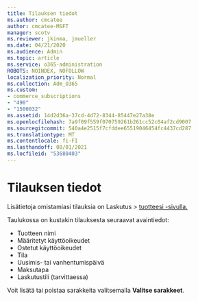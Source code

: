 ```yaml
---
title: Tilauksen tiedot
ms.author: cmcatee
author: cmcatee-MSFT
manager: scotv
ms.reviewer: jkinma, jmueller
ms.date: 04/21/2020
ms.audience: Admin
ms.topic: article
ms.service: o365-administration
ROBOTS: NOINDEX, NOFOLLOW
localization_priority: Normal
ms.collection: Adm_O365
ms.custom:
- commerce_subscriptions
- "490"
- "1500032"
ms.assetid: 14d2d36a-37cd-4d72-8344-85447e27a38e
ms.openlocfilehash: 7a9f09f559f070759261b261cc52c04af2cd9007
ms.sourcegitcommit: 540a4e2515f7cfddee65519046454fc4437cd287
ms.translationtype: MT
ms.contentlocale: fi-FI
ms.lasthandoff: 08/01/2021
ms.locfileid: "53680403"
---
```

# <a name="subscription-information"></a>Tilauksen tiedot

Lisätietoja omistamiasi tilauksia on Laskutus  \> [tuotteesi -sivulla.](https://go.microsoft.com/fwlink/p/?linkid=842054)
  
Taulukossa on kustakin tilauksesta seuraavat avaintiedot:
  
- Tuotteen nimi
- Määritetyt käyttöoikeudet
- Ostetut käyttöoikeudet
- Tila
- Uusimis- tai vanhentumispäivä
- Maksutapa
- Laskutustili (tarvittaessa)
 
Voit lisätä tai poistaa sarakkeita valitsemalla **Valitse sarakkeet**.